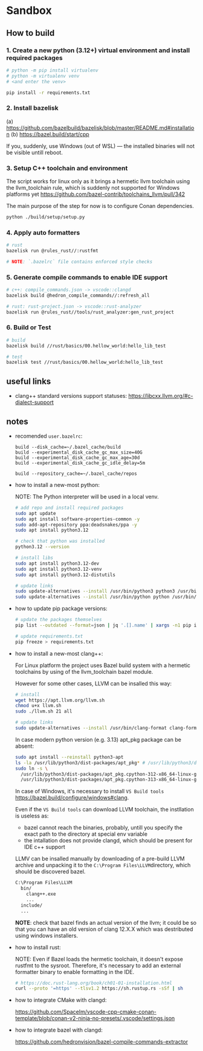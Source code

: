 # Sandbox

## How to build

### 1. Create a new python (3.12+) virtual environment and install required packages

```sh
# python -m pip install virtualenv
# python -m virtualenv venv
# <and enter the venv>

pip install -r requirements.txt
```

### 2. Install bazelisk

(a) <https://github.com/bazelbuild/bazelisk/blob/master/README.md#installation>
(b) <https://bazel.build/start/cpp>

If you, suddenly, use Windows (out of WSL) — the installed binaries will not be visible untill reboot.

### 3. Setup C++ toolchain and environment

The script works for linux only as it brings a hermetic llvm toolchain using the llvm_toolchain rule,
  which is suddenly not supported for Windows platforms yet <https://github.com/bazel-contrib/toolchains_llvm/pull/342>

The main purpose of the step for now is to configure Conan dependencies.

```sh
python ./build/setup/setup.py
```

### 4. Apply auto formatters

```sh
# rust
bazelisk run @rules_rust//:rustfmt

# NOTE: `.bazelrc` file contains enforced style checks
```

### 5. Generate compile commands to enable IDE support

```sh
# c++: compile_commands.json -> vscode::clangd
bazelisk build @hedron_compile_commands//:refresh_all

# rust: rust-project.json -> vscode::rust-analyzer
bazelisk run @rules_rust//tools/rust_analyzer:gen_rust_project
```

### 6. Build or Test

```sh
# build
bazelisk build //rust/basics/00.hellow_world:hello_lib_test

# test
bazelisk test //rust/basics/00.hellow_world:hello_lib_test
```

## useful links

- clang++ standard versions support statuses:
  <https://libcxx.llvm.org/#c-dialect-support>

## notes

- recomended `user.bazelrc`:

  ```bazelrc
  build --disk_cache=~/.bazel_cache/build
  build --experimental_disk_cache_gc_max_size=40G
  build --experimental_disk_cache_gc_max_age=30d
  build --experimental_disk_cache_gc_idle_delay=5m

  build --repository_cache=~/.bazel_cache/repos
  ```

- how to install a new-most python:

  NOTE: The Python interpreter will be used in a local venv.

  ```sh
  # add repo and install required packages
  sudo apt update
  sudo apt install software-properties-common -y
  sudo add-apt-repository ppa:deadsnakes/ppa -y
  sudo apt install python3.12

  # check that python was installed
  python3.12 --version

  # install libs
  sudo apt install python3.12-dev
  sudo apt install python3.12-venv
  sudo apt install python3.12-distutils

  # update links
  sudo update-alternatives --install /usr/bin/python3 python3 /usr/bin/python3.12 12
  sudo update-alternatives --install /usr/bin/python python /usr/bin/python3.12 12
  ```

- how to update pip package versions:

  ```sh
  # update the packages themselves
  pip list --outdated --format=json | jq '.[].name' | xargs -n1 pip install --upgrade

  # update requirements.txt
  pip freeze > requirements.txt
  ```

- how to install a new-most clang++:

  For Linux platform the project uses Bazel build system with a hermetic toolchains by using of the llvm_toolchain
    bazel module.

  However for some other cases, LLVM can be insalled this way:

  ```sh
  # install
  wget https://apt.llvm.org/llvm.sh
  chmod u+x llvm.sh
  sudo ./llvm.sh 21 all

  # update links
  sudo update-alternatives --install /usr/bin/clang-format clang-format /usr/bin/clang-format-21 21
  ```

  In case modern python version (e.g. 3.13) apt_pkg package can be absent:

  ```sh
  sudo apt install --reinstall python3-apt
  ls -la /usr/lib/python3/dist-packages/apt_pkg* # /usr/lib/python3/dist-packages/apt_pkg.cpython-312-x86_64-linux-gnu.so
  sudo ln -s \
    /usr/lib/python3/dist-packages/apt_pkg.cpython-312-x86_64-linux-gnu.so \
    /usr/lib/python3/dist-packages/apt_pkg.cpython-313-x86_64-linux-gnu.so
  ```

  In case of Windows, it's necessary to install `VS Build tools` <https://bazel.build/configure/windows#clang>.

  Even if the `VS Build tools` can download LLVM toolchain, the instllation is useless as:

  - bazel cannot reach the binaries, probably, untill you specify the exact path to the directory at special env variable
  - the intallation does not provide clangd, which should be present for IDE c++ support

  LLMV can be insalled manually by downloading of a pre-build LLVM archive
    and unpacking it to the `C:\Program Files\LLVM`directory, which should be discovered bazel.

  ```txt
  C:\Program Files\LLVM
    bin/
      clang++.exe
      ...
    include/
    ...
  ```

  **NOTE**: check that bazel finds an actual version of the llvm; it could be so that you can have an old version
    of clang 12.X.X which was destributed using windows installers.

- how to install rust:

  NOTE: Even if Bazel loads the hermetic toolchain, it doesn't expose rustfmt to the sysroot.
    Therefore, it's necessary to add an external formatter binary to enable formatting in the IDE.

  ```sh
  # https://doc.rust-lang.org/book/ch01-01-installation.html
  curl --proto '=https' --tlsv1.2 https://sh.rustup.rs -sSf | sh
  ```

- how to integrate CMake with clangd:

  <https://github.com/SpaceIm/vscode-cpp-cmake-conan-template/blob/conan-v2-ninja-no-presets/.vscode/settings.json>

- how to integrate bazel with clangd:

  <https://github.com/hedronvision/bazel-compile-commands-extractor>
